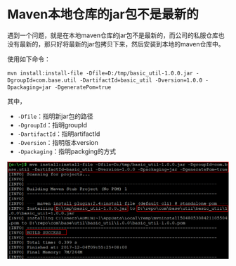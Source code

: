 
# Maven本地仓库的jar包不是最新的 #

遇到一个问题，就是在本地maven仓库的jar包不是最新的，而公司的私服仓库也没有最新的，那只好将最新的jar包拷贝下来，然后安装到本地的maven仓库中。

使用如下命令：
```mvn
mvn install:install-file -Dfile=D:/tmp/basic_util-1.0.0.jar -DgroupId=com.base.util -DartifactId=basic_util -Dversion=1.0.0 -Dpackaging=jar -DgeneratePom=true
```

其中，
- `-Dfile`：指明新jar包的路径
- `-DgroupId`：指明groupId
- `-DartifactId`：指明artifactId
- `-Dversion`：指明版本version
- `-Dpackaging`：指明packging的方式

![](images/mvn_install_install_file.png)





